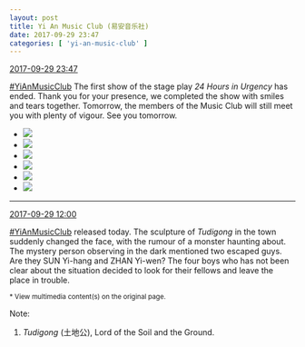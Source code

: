 ```yaml
---
layout: post
title: Yi An Music Club (易安音乐社)
date: 2017-09-29 23:47
categories: [ 'yi-an-music-club' ]
---
```


<div class="weibo-info">
  <a href="http://weibo.com/6094546964/Fo6TdsUDL">2017-09-29 23:47</a>
</div>

[#YiAnMusicClub](http://weibo.com/p/100808beae2e3e05b17b64f63ebedca39f19b2/super_index) The first show of the stage play *24 Hours in Urgency* has ended. Thank you for your presence, we completed the show with smiles and tears together. Tomorrow, the members of the Music Club will still meet you with plenty of vigour. See you tomorrow.

<!-- more -->

<ul class="weibo-pic-list-2">
  <li class="weibo-pic">
    <a href="http://wx1.sinaimg.cn/mw690/006Es64Agy1fk0v258aa2j31400qogv9.jpg"><img src="http://wx1.sinaimg.cn/thumb150/006Es64Agy1fk0v258aa2j31400qogv9.jpg" /></a>
  </li>
  <li class="weibo-pic">
    <a href="http://wx1.sinaimg.cn/mw690/006Es64Agy1fk0v2422alj30qo140jz9.jpg"><img src="http://wx1.sinaimg.cn/thumb150/006Es64Agy1fk0v2422alj30qo140jz9.jpg" /></a>
  </li>
  <li class="weibo-pic">
    <a href="http://wx1.sinaimg.cn/mw690/006Es64Agy1fk0v25xlt3j31400qojuk.jpg"><img src="http://wx1.sinaimg.cn/thumb150/006Es64Agy1fk0v25xlt3j31400qojuk.jpg" /></a>
  </li>
  <li class="weibo-pic">
    <a href="http://wx4.sinaimg.cn/mw690/006Es64Agy1fk0v26z9evj31400qon6v.jpg"><img src="http://wx4.sinaimg.cn/thumb150/006Es64Agy1fk0v26z9evj31400qon6v.jpg" /></a>
  </li>
  <li class="weibo-pic">
    <a href="http://wx4.sinaimg.cn/mw690/006Es64Agy1fk0v282qlij31400qon5f.jpg"><img src="http://wx4.sinaimg.cn/thumb150/006Es64Agy1fk0v282qlij31400qon5f.jpg" /></a>
  </li>
  <li class="weibo-pic">
    <a href="http://wx1.sinaimg.cn/mw690/006Es64Agy1fk0v29hrl0j31400qoal4.jpg"><img src="http://wx1.sinaimg.cn/thumb150/006Es64Agy1fk0v29hrl0j31400qoal4.jpg" /></a>
  </li>
</ul>

---

<div class="weibo-info">
  <a href="http://weibo.com/6094546964/Fo2ge7mRp">2017-09-29 12:00</a>
</div>

[#YiAnMusicClub](http://weibo.com/p/100808beae2e3e05b17b64f63ebedca39f19b2/super_index) released today. The sculpture of *Tudigong* in the town suddenly changed the face, with the rumour of a monster haunting about. The mystery person observing in the dark mentioned two escaped guys. Are they SUN Yi-hang and ZHAN Yi-wen? The four boys who has not been clear about the situation decided to look for their fellows and leave the place in trouble.

<small>* View multimedia content(s) on the original page.</small>

Note:
1. *Tudigong* (土地公), Lord of the Soil and the Ground.
